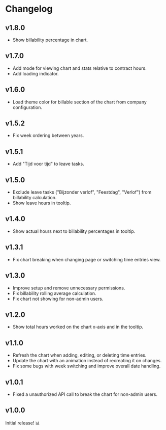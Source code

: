 # Changelog

## v1.8.0

- Show billability percentage in chart.

## v1.7.0

- Add mode for viewing chart and stats relative to contract hours.
- Add loading indicator.

## v1.6.0

- Load theme color for billable section of the chart from company configuration.

## v1.5.2

- Fix week ordering between years.

## v1.5.1

- Add "Tijd voor tijd" to leave tasks.

## v1.5.0

- Exclude leave tasks ("Bijzonder verlof", "Feestdag", "Verlof") from billability calculation.
- Show leave hours in tooltip.

## v1.4.0

- Show actual hours next to billability percentages in tooltip.

## v1.3.1

- Fix chart breaking when changing page or switching time entries view.

## v1.3.0

- Improve setup and remove unnecessary permissions.
- Fix billability rolling average calculation.
- Fix chart not showing for non-admin users.

## v1.2.0

- Show total hours worked on the chart x-axis and in the tooltip.

## v1.1.0

- Refresh the chart when adding, editing, or deleting time entries.
- Update the chart with an animation instead of recreating it on changes.
- Fix some bugs with week switching and improve overall date handling.

## v1.0.1

- Fixed a unauthorized API call to break the chart for non-admin users.

## v1.0.0

Initial release! 📊
